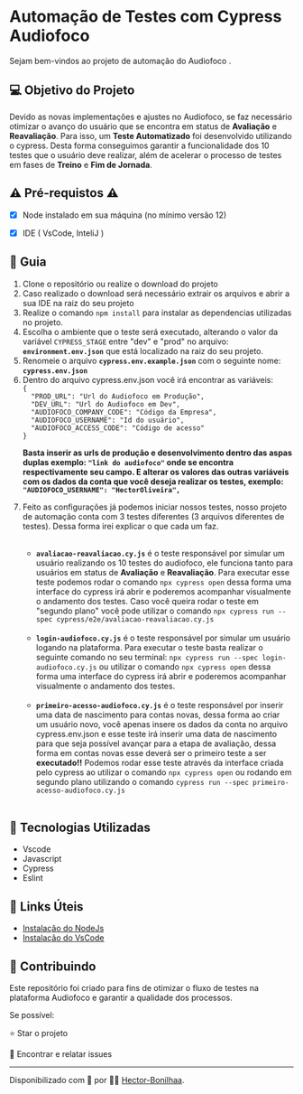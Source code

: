 <h1>Automação de Testes com Cypress <strong>Audiofoco</strong></h1>
<p> Sejam bem-vindos ao projeto de automação do Audiofoco </strong></a>.<br>

<h2>💻 Objetivo do Projeto</h2>
<p>Devido as novas implementações e ajustes no Audiofoco, se faz necessário otimizar o avanço do usuário que se encontra em status de <strong>Avaliação</strong> e <strong>Reavaliação</strong>. Para isso, um <strong>Teste Automatizado</strong> foi desenvolvido utilizando o cypress. Desta forma conseguimos garantir a funcionalidade dos 10 testes que o usuário deve realizar, além de acelerar o processo de testes em fases de <strong>Treino</strong> e <strong>Fim de Jornada</strong>.</p>

<h2>
⚠️ Pré-requistos ⚠️
</h2>

- [x] Node instalado em sua máquina (no mínimo versão 12)

- [x] IDE ( VsCode, InteliJ )

<h2> 🚦 Guia </h2>

<ol>
    <li> Clone o repositório ou realize o download do projeto </li>
    <li> Caso realizado o download será necessário extrair os arquivos e abrir a sua IDE na raiz do seu projeto</li>
    <li> Realize o comando <code>npm install</code> para instalar as dependencias utilizadas no projeto.</li>
    <li> Escolha o ambiente que o teste será executado, alterando o valor da variável <code>CYPRESS_STAGE</code>  entre "dev" e "prod" no arquivo: <strong> <code>environment.env.json</code></strong> que está localizado na raiz do seu projeto.</li>
    <li> Renomeie o arquivo <strong> <code>cypress.env.example.json</code></strong> com o seguinte nome: <strong><code>cypress.env.json</code></strong></li>
    <li> Dentro do arquivo cypress.env.json você irá encontrar as variáveis: <br/>
<code>{
  "PROD_URL": "Url do Audiofoco em Produção",
  "DEV_URL": "Url do Audiofoco em Dev",
  "AUDIOFOCO_COMPANY_CODE": "Código da Empresa",
  "AUDIOFOCO_USERNAME": "Id do usuário",
  "AUDIOFOCO_ACCESS_CODE": "Código de acesso"
}</code> <p><strong>Basta inserir as urls de produção e desenvolvimento dentro das aspas duplas exemplo: <code>"link do audiofoco"</code> onde se encontra respectivamente seu campo. E alterar os valores das outras variáveis com os dados da conta que você deseja realizar os testes, exemplo: <code>"AUDIOFOCO_USERNAME": "HectorOliveira",</code></strong></p></li>
   <li> Feito as configurações já podemos iniciar nossos testes, nosso projeto de automação conta com 3 testes diferentes (3 arquivos diferentes de testes). Dessa forma irei explicar o que cada um faz.</li>
       <ul> <br/>
            <li><strong><code>avaliacao-reavaliacao.cy.js</code></strong> é o teste responsável por simular um usuário realizando os 10 testes do audiofoco, ele funciona tanto para usuários em status de <strong>Avaliação</strong> e 
             <strong>Reavaliação</strong>. Para executar esse teste podemos rodar o comando <code>npx cypress open</code> dessa forma uma interface do cypress irá abrir e poderemos acompanhar visualmente o andamento dos testes. Caso você queira 
             rodar o teste em "segundo plano" você pode utilizar o comando <code>npx cypress run --spec cypress/e2e/avaliacao-reavaliacao.cy.js</code></li></br>
            <li><strong><code>login-audiofoco.cy.js</code></strong> é o teste responsável por simular um usuário logando na plataforma. Para executar o teste basta realizar o seguinte comando no seu terminal: 
            <code>npx cypress run --spec login- audiofoco.cy.js</code> ou utilizar o comando <code>npx cypress open</code> dessa forma uma interface do cypress irá abrir e poderemos acompanhar visualmente o andamento dos testes. </li></br>
            <li><strong><code>primeiro-acesso-audiofoco.cy.js</code></strong> é o teste responsável por inserir uma data de nascimento para contas novas, dessa forma ao criar um usuário novo, você apenas insere os dados da conta no arquivo 
            cypress.env.json e esse teste irá inserir uma data de nascimento para que seja possível avançar para a etapa de avaliação, dessa forma em contas novas esse deverá ser o primeiro teste a ser <strong>executado!!</strong> Podemos 
            rodar esse teste 
            através da interface criada pelo cypress ao utilizar o comando <code>npx cypress open</code> ou rodando em segundo plano utilizando o comando <code>cypress run --spec primeiro-acesso-audiofoco.cy.js</code></li> </br>
       </ul>
</ol>

<h2>🔰 Tecnologias Utilizadas</h2>

<ul>
    <li>Vscode</li>
    <li>Javascript</li>
    <li>Cypress</li>
    <li>Eslint</li>
</ul>

<h2>🔗 Links Úteis</h2>
<ul>
    <li><a href="https://www.youtube.com/watch?v=-jft_9PlffQ">Instalação do NodeJs</a></li>
    <li><a href="https://www.youtube.com/watch?v=FWnZBah0WLc">Instalação do VsCode</a></li>

</ul>

<h2> 🤝 Contribuindo </h2>

Este repositório foi criado para fins de otimizar o fluxo de testes na plataforma Audiofoco e garantir a qualidade dos processos.

Se possível:

⭐️ Star o projeto

🐛 Encontrar e relatar issues

---

Disponibilizado com 💙 por 👨‍🎓 [Hector-Bonilhaa](https://www.linkedin.com/in/hector-oliveira-8235951a3/ "Hector Oliveira").
